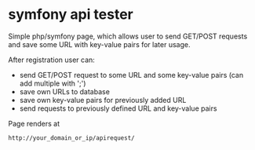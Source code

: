 # symfony api tester
Simple php/symfony page, which allows user to send GET/POST requests and save some URL with key-value pairs for later usage.

After registration user can:
- send GET/POST request to some URL and some key-value pairs (can add multiple with ';')
- save own URLs to database
- save own key-value pairs for previously added URL
- send requests to previously defined URL and key-value pairs


Page renders at 

```
http://your_domain_or_ip/apirequest/

```
